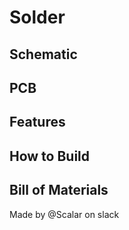 # Solder

## Schematic
## PCB

## Features

## How to Build

## Bill of Materials

Made by @Scalar on slack 
